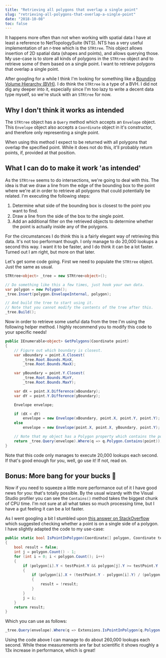 ```yaml
---
title: "Retrieving all polygons that overlap a single point"
slug: "retrieving-all-polygons-that-overlap-a-single-point"
date: "2018-10-08"
toc: false
---
```


It happens more often than not when working with spatial data I have at least a reference to NetTopologySuite (NTS). NTS has a very useful implementation of an r-tree which is the `STRtree`. This object allows insertion of 2D spatial data (shapes and points), and allows querying those. My use-case is to store all kinds of polygons in the `STRtree` object and to retrieve some of them based on a single point. I want to retrieve polygons that overlap a single point.

After googling for a while I think I'm looking for something like a [Bounding Volume Hierarchy (BVH)](https://en.wikipedia.org/wiki/Bounding_volume_hierarchy). I do think the `STRtree` is a type of a BVH. I did not dig any deeper into it, especially since I'm too lazy to write a decent data type myself, so we're stuck with an `STRtree` for now.

## Why I don't think it works as intended

The `STRtree` object has a `Query` method which accepts an `Envelope` object. This `Envelope` object also accepts a `Coordinate` object in it's constructor, and therefore only representing a single point.

When using this method I expect to be returned with all polygons that overlap the specified point. While it does not do this, it'll probably return points, if, provided at that position.

## What I can do to make it work 'as intended'

As the `STRtree` seems to do intersections, we're going to deal with this. The idea is that we draw a line from the edge of the bounding box to the point where we're at in order to retrieve all polygons that could potentially be related. I'm executing the following steps:

1. Determine what side of the bounding box is closest to the point you want to find.
2. Draw a line from the side of the box to the single point.
3. Add an additional filter on the retrieved objects to determine whether the point is actually inside any of the polygons.

For the circumstances I do think this is a fairly elegant way of retrieving this data. It's not too performant though. I only manage to do 20,000 lookups a second this way. I want it to be faster, and I do think it can be a lot faster. Turned out I am right, but more on that later.

Let's get some code going. First we need to populate the `STRtree` object. Just the same as usual.

```csharp
STRtree<object> _tree = new STRtree<object>();

// Do something like this a few times, just hook your own data.
var polygon = new Polygon();
_tree.Insert(polygon.EnvelopeInternal, polygon);

// And build the tree to start using it.
// Note that you cannot modify the contents of the tree after this.
_tree.Build();
```

Now in order to retrieve some useful data from the tree I'm using the following helper method. I highly recommend you to modify this code to your specific needs!

```csharp
public IEnumerable<object> GetPolygons(Coordinate point)
{
    // Figure out which boundary is closest.
    var xBoundary = point.X.Closest(
        _tree.Root.Bounds.MinX,
        _tree.Root.Bounds.MaxX);

    var yBoundary = point.Y.Closest(
        _tree.Root.Bounds.MinY,
        _tree.Root.Bounds.MaxY);

    var dX = point.X.Difference(xBoundary);
    var dY = point.Y.Difference(yBoundary);

    Envelope envelope;

    if (dX < dY)
        envelope = new Envelope(xBoundary, point.X, point.Y, point.Y);
    else
        envelope = new Envelope(point.X, point.X, yBoundary, point.Y);

    // Note that my object has a Polygon property which contains the polygon itself.
    return _tree.Query(envelope).Where(q => q.Polygon.Contains(point));
}
```

Note that this code only manages to execute 20,000 lookups each second. If that's good enough for you, well, go use it! If not, read on.

## Bonus: More bang for your bucks 🎉

Now if you need to squeeze a little more performance out of it I have good news for you: that's totally possible. By the usual wizardy with the Visual Studio profiler you can see the `Contains()` method takes the biggest chunk of CPU time. I'm not sure at all what takes so much processing time, but I have a gut feeling it can be a lot faster.

As I went googling a bit I stumbled upon [this answer on StackOverflow](https://stackoverflow.com/a/14998816/1720761) which suggested checking whether a point is on a single side of a polygon. I have slightly adapted the code to my use-case:

```csharp
public static bool IsPointInPolygon(Coordinate[] polygon, Coordinate testPoint)
{
    bool result = false;
    int j = polygon.Count() - 1;
    for (int i = 0; i < polygon.Count(); i++)
    {
        if (polygon[i].Y < testPoint.Y && polygon[j].Y >= testPoint.Y || polygon[j].Y < testPoint.Y && polygon[i].Y >= testPoint.Y)
        {
            if (polygon[i].X + (testPoint.Y - polygon[i].Y) / (polygon[j].Y - polygon[i].Y) * (polygon[j].X - polygon[i].X) < testPoint.X)
            {
                result = !result;
            }
        }
        j = i;
    }
    return result;
}
```

Which you can use as follows:

```csharp
_tree.Query(envelope).Where(q => Extensions.IsPointInPolygon(q.Polygon.Coordinates, point));
```

Using the code above I can manage to do about 260,000 lookups each second. While these measurements are far but scientific it shows roughly a 13x increase in performance, which is great!
